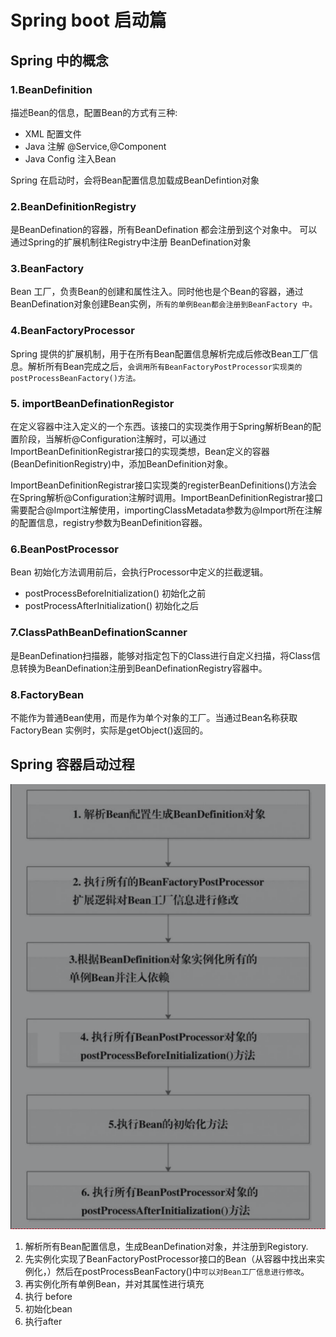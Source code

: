 # Spring boot 启动篇
## Spring 中的概念
### 1.BeanDefinition 
描述Bean的信息，配置Bean的方式有三种:
- XML 配置文件
- Java 注解 @Service,@Component
- Java Config  注入Bean

Spring 在启动时，会将Bean配置信息加载成BeanDefintion对象
### 2.BeanDefinitionRegistry
是BeanDefination的容器，所有BeanDefination 都会注册到这个对象中。
可以通过Spring的扩展机制往Registry中注册 BeanDefination对象

### 3.BeanFactory
Bean 工厂，负责Bean的创建和属性注入。同时他也是个Bean的容器，通过BeanDefination对象创建Bean实例，`所有的单例Bean都会注册到BeanFactory 中。`
### 4.BeanFactoryProcessor
Spring 提供的扩展机制，用于在所有Bean配置信息解析完成后修改Bean工厂信息。解析所有Bean完成之后，`会调用所有BeanFactoryPostProcessor实现类的postProcessBeanFactory()方法。`
### 5. importBeanDefinationRegistor
在定义容器中注入定义的一个东西。该接口的实现类作用于Spring解析Bean的配置阶段，当解析@Configuration注解时，可以通过ImportBeanDefinitionRegistrar接口的实现类想，Bean定义的容器(BeanDefinitionRegistry)中，添加BeanDefinition对象。

ImportBeanDefinitionRegistrar接口实现类的registerBeanDefinitions()方法会在Spring解析@Configuration注解时调用。ImportBeanDefinitionRegistrar接口需要配合@Import注解使用，importingClassMetadata参数为@Import所在注解的配置信息，registry参数为BeanDefinition容器。
### 6.BeanPostProcessor
Bean 初始化方法调用前后，会执行Processor中定义的拦截逻辑。
- postProcessBeforeInitialization() 初始化之前
- postProcessAfterInitialization() 初始化之后

### 7.ClassPathBeanDefinationScanner
是BeanDefination扫描器，能够对指定包下的Class进行自定义扫描，将Class信息转换为BeanDefination注册到BeanDefinationRegistry容器中。

### 8.FactoryBean 
不能作为普通Bean使用，而是作为单个对象的工厂。当通过Bean名称获取FactoryBean 实例时，实际是getObject()返回的。

## Spring 容器启动过程
![avatar](./ImgSource/WX20200430-175633.png)

1. 解析所有Bean配置信息，生成BeanDefination对象，并注册到Registory.
2. 先实例化实现了BeanFactoryPostProcessor接口的Bean（从容器中找出来实例化，）然后在postProcessBeanFactory()中`可以对Bean工厂信息进行修改`。
3. 再实例化所有单例Bean，并对其属性进行填充
4. 执行 before 
5. 初始化bean
6. 执行after

